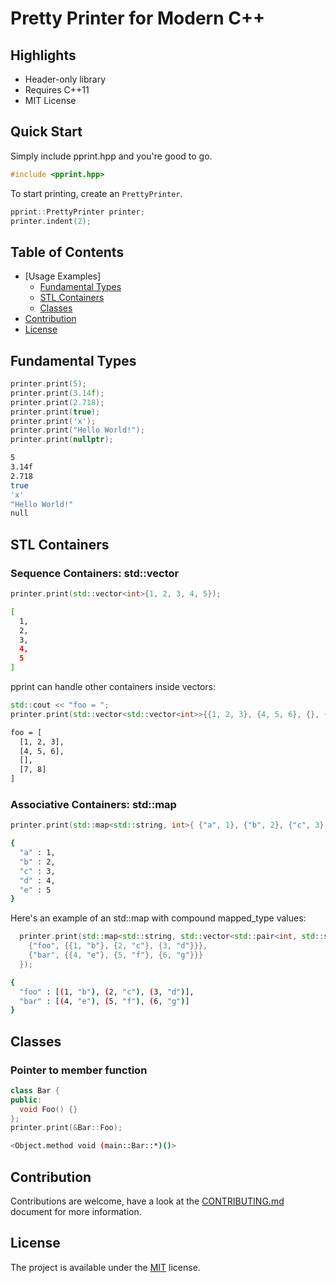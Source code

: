 # Pretty Printer for Modern C++

## Highlights

* Header-only library
* Requires C++11
* MIT License

## Quick Start

Simply include pprint.hpp and you're good to go.

```cpp
#include <pprint.hpp>
```

To start printing, create an ```PrettyPrinter```. 

```cpp
pprint::PrettyPrinter printer;
printer.indent(2);
```

## Table of Contents

* [Usage Examples]
  - [Fundamental Types](#fundamental-types)
  - [STL Containers](#stl-containers)
  - [Classes](#classes)
* [Contribution](#contribution)
* [License](#license)

## Fundamental Types

```cpp
printer.print(5);
printer.print(3.14f);
printer.print(2.718);
printer.print(true);
printer.print('x');
printer.print("Hello World!");
printer.print(nullptr);
```

```bash
5
3.14f
2.718
true
'x'
"Hello World!"
null
```

## STL Containers

### Sequence Containers: std::vector

```cpp
printer.print(std::vector<int>{1, 2, 3, 4, 5});
```

```bash
[
  1,
  2,
  3,
  4,
  5
]
```

pprint can handle other containers inside vectors:

```cpp
std::cout << "foo = ";
printer.print(std::vector<std::vector<int>>{{1, 2, 3}, {4, 5, 6}, {}, {7, 8}});
```

```bash
foo = [
  [1, 2, 3],
  [4, 5, 6],
  [],
  [7, 8]
]
```

### Associative Containers: std::map

```cpp
printer.print(std::map<std::string, int>{ {"a", 1}, {"b", 2}, {"c", 3}, {"d", 4}, {"e", 5}});
```

```bash
{
  "a" : 1,
  "b" : 2,
  "c" : 3,
  "d" : 4,
  "e" : 5
}
```

Here's an example of an std::map with compound mapped_type values:

```cpp
  printer.print(std::map<std::string, std::vector<std::pair<int, std::string>>>{ 
    {"foo", {{1, "b"}, {2, "c"}, {3, "d"}}}, 
    {"bar", {{4, "e"}, {5, "f"}, {6, "g"}}}
  });
  ```

```bash
{
  "foo" : [(1, "b"), (2, "c"), (3, "d")], 
  "bar" : [(4, "e"), (5, "f"), (6, "g")]
}
```

## Classes

### Pointer to member function

```cpp
class Bar {
public:
  void Foo() {}
};
printer.print(&Bar::Foo);
```

```bash
<Object.method void (main::Bar::*)()>
```

## Contribution
Contributions are welcome, have a look at the [CONTRIBUTING.md](CONTRIBUTING.md) document for more information.

## License
The project is available under the [MIT](https://opensource.org/licenses/MIT) license.
